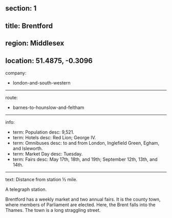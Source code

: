 section: 1
----
title: Brentford
----
region: Middlesex
----
location: 51.4875, -0.3096
----
company:
- london-and-south-western
----
route:
- barnes-to-hounslow-and-feltham
----
info:
- term: Population
  desc: 9,521.
- term: Hotels
  desc: Red Lion; George IV.
- term: Omnibuses
  desc: to and from London, Inglefield Green, Egham, and Isleworth.
- term: Market Day
  desc: Tuesday.
- term: Fairs
  desc: May 17th, 18th, and 19th; September 12th, 13th, and 14th.
----
text: Distance from station ½ mile.

A telegraph station.

Brentford has a weekly market and two annual fairs. It is the county town, where members of Parliament are elected. Here, the Brent falls into the Thames. The town is a long straggling street.
